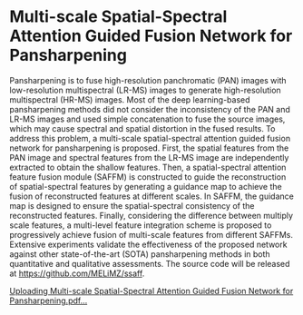 # Multi-scale Spatial-Spectral Attention Guided Fusion Network for Pansharpening
  Pansharpening is to fuse high-resolution panchromatic (PAN) images with low-resolution multispectral (LR-MS) images to generate high-resolution multispectral (HR-MS) images. Most of the deep learning-based pansharpening methods did not consider the inconsistency of the PAN and LR-MS images and used simple concatenation to fuse the source images, which may cause spectral and spatial distortion in the fused results. To address this problem, a multi-scale spatial-spectral attention guided fusion network for pansharpening is proposed. First, the spatial features from the PAN image and spectral features from the LR-MS image are independently extracted to obtain the shallow features. Then, a spatial-spectral attention feature fusion module (SAFFM) is constructed to guide the reconstruction of spatial-spectral features by generating a guidance map to achieve the fusion of reconstructed features at different scales. In SAFFM, the guidance map is designed to ensure the spatial-spectral consistency of the reconstructed features. Finally, considering the difference between multiply scale features, a multi-level feature integration scheme is proposed to progressively achieve fusion of multi-scale features from different SAFFMs. Extensive experiments validate the effectiveness of the proposed network against other state-of-the-art (SOTA) pansharpening methods in both quantitative and qualitative assessments. The source code will be released at https://github.com/MELiMZ/ssaff.
  
[Uploading Multi-scale Spatial-Spectral Attention Guided Fusion Network for Pansharpening.pdf…]()
